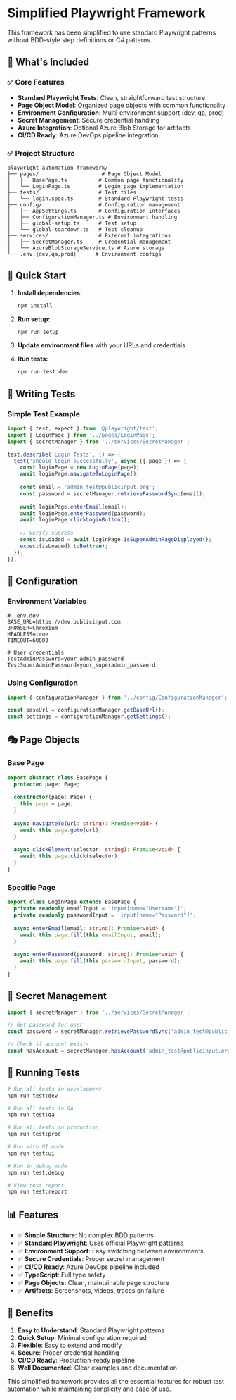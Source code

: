 # Simplified Playwright Framework

This framework has been simplified to use standard Playwright patterns without BDD-style step definitions or C# patterns.

## 🎯 **What's Included**

### ✅ **Core Features**
- **Standard Playwright Tests**: Clean, straightforward test structure
- **Page Object Model**: Organized page objects with common functionality
- **Environment Configuration**: Multi-environment support (dev, qa, prod)
- **Secret Management**: Secure credential handling
- **Azure Integration**: Optional Azure Blob Storage for artifacts
- **CI/CD Ready**: Azure DevOps pipeline integration

### ✅ **Project Structure**
```
playwright-automation-framework/
├── pages/                    # Page Object Model
│   ├── BasePage.ts          # Common page functionality
│   └── LoginPage.ts         # Login page implementation
├── tests/                   # Test files
│   └── login.spec.ts        # Standard Playwright tests
├── config/                  # Configuration management
│   ├── AppSettings.ts       # Configuration interfaces
│   ├── ConfigurationManager.ts # Environment handling
│   ├── global-setup.ts      # Test setup
│   └── global-teardown.ts   # Test cleanup
├── services/                # External integrations
│   ├── SecretManager.ts     # Credential management
│   └── AzureBlobStorageService.ts # Azure storage
└── .env.{dev,qa,prod}      # Environment configs
```

## 🚀 **Quick Start**

1. **Install dependencies:**
   ```bash
   npm install
   ```

2. **Run setup:**
   ```bash
   npm run setup
   ```

3. **Update environment files** with your URLs and credentials

4. **Run tests:**
   ```bash
   npm run test:dev
   ```

## 📝 **Writing Tests**

### Simple Test Example
```typescript
import { test, expect } from '@playwright/test';
import { LoginPage } from '../pages/LoginPage';
import { secretManager } from '../services/SecretManager';

test.describe('Login Tests', () => {
  test('should login successfully', async ({ page }) => {
    const loginPage = new LoginPage(page);
    await loginPage.navigateToLoginPage();
    
    const email = 'admin_test@publicinput.org';
    const password = secretManager.retrievePasswordSync(email);
    
    await loginPage.enterEmail(email);
    await loginPage.enterPassword(password);
    await loginPage.clickLoginButton();
    
    // Verify success
    const isLoaded = await loginPage.isSuperAdminPageDisplayed();
    expect(isLoaded).toBe(true);
  });
});
```

## 🔧 **Configuration**

### Environment Variables
```env
# .env.dev
BASE_URL=https://dev.publicinput.com
BROWSER=Chromium
HEADLESS=true
TIMEOUT=60000

# User credentials
TestAdminPassword=your_admin_password
TestSuperAdminPassword=your_superadmin_password
```

### Using Configuration
```typescript
import { configurationManager } from '../config/ConfigurationManager';

const baseUrl = configurationManager.getBaseUrl();
const settings = configurationManager.getSettings();
```

## 🎭 **Page Objects**

### Base Page
```typescript
export abstract class BasePage {
  protected page: Page;
  
  constructor(page: Page) {
    this.page = page;
  }
  
  async navigateTo(url: string): Promise<void> {
    await this.page.goto(url);
  }
  
  async clickElement(selector: string): Promise<void> {
    await this.page.click(selector);
  }
}
```

### Specific Page
```typescript
export class LoginPage extends BasePage {
  private readonly emailInput = 'input[name="UserName"]';
  private readonly passwordInput = 'input[name="Password"]';
  
  async enterEmail(email: string): Promise<void> {
    await this.page.fill(this.emailInput, email);
  }
  
  async enterPassword(password: string): Promise<void> {
    await this.page.fill(this.passwordInput, password);
  }
}
```

## 🔐 **Secret Management**

```typescript
import { secretManager } from '../services/SecretManager';

// Get password for user
const password = secretManager.retrievePasswordSync('admin_test@publicinput.org');

// Check if account exists
const hasAccount = secretManager.hasAccount('admin_test@publicinput.org');
```

## 🚀 **Running Tests**

```bash
# Run all tests in development
npm run test:dev

# Run all tests in QA
npm run test:qa

# Run all tests in production
npm run test:prod

# Run with UI mode
npm run test:ui

# Run in debug mode
npm run test:debug

# View test report
npm run test:report
```

## 📊 **Features**

- ✅ **Simple Structure**: No complex BDD patterns
- ✅ **Standard Playwright**: Uses official Playwright patterns
- ✅ **Environment Support**: Easy switching between environments
- ✅ **Secure Credentials**: Proper secret management
- ✅ **CI/CD Ready**: Azure DevOps pipeline included
- ✅ **TypeScript**: Full type safety
- ✅ **Page Objects**: Clean, maintainable page structure
- ✅ **Artifacts**: Screenshots, videos, traces on failure

## 🎯 **Benefits**

1. **Easy to Understand**: Standard Playwright patterns
2. **Quick Setup**: Minimal configuration required
3. **Flexible**: Easy to extend and modify
4. **Secure**: Proper credential handling
5. **CI/CD Ready**: Production-ready pipeline
6. **Well Documented**: Clear examples and documentation

This simplified framework provides all the essential features for robust test automation while maintaining simplicity and ease of use.
